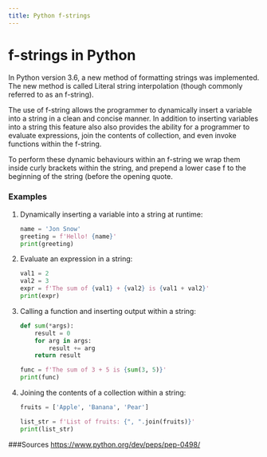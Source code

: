 ```yaml
---
title: Python f-strings
---
```

# f-strings in Python
In Python version 3.6, a new method of formatting strings was implemented. The new method is called Literal string interpolation (though commonly referred to as an f-string).

The use of f-string allows the programmer to dynamically insert a variable into a string in a clean and concise manner. In addition to inserting variables into a string this feature also also provides the ability for a programmer to evaluate expressions, join the contents of collection, and even invoke functions within the f-string.

To perform these dynamic behaviours within an f-string we wrap them inside curly brackets within the string, and prepend a lower case f to the beginning of the string (before the opening quote.

### Examples
1. Dynamically inserting a variable into a string at runtime:
    ```python
    name = 'Jon Snow'
    greeting = f'Hello! {name}'
    print(greeting)
    ```

2. Evaluate an expression in a string:
    ```python
    val1 = 2
    val2 = 3
    expr = f'The sum of {val1} + {val2} is {val1 + val2}'
    print(expr)
    ```
3. Calling a function and inserting output within a string:
    ```python
    def sum(*args):
        result = 0
        for arg in args:
            result += arg
        return result

    func = f'The sum of 3 + 5 is {sum(3, 5)}'
    print(func)
    ```
 4. Joining the contents of a collection within a string:

    ```python
    fruits = ['Apple', 'Banana', 'Pear']

    list_str = f'List of fruits: {", ".join(fruits)}'
    print(list_str)
    ```
###Sources
https://www.python.org/dev/peps/pep-0498/

